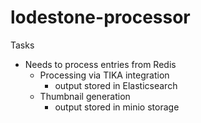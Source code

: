 # lodestone-processor

Tasks

- Needs to process entries from Redis
    - Processing via TIKA integration
        - output stored in Elasticsearch
    - Thumbnail generation
        - output stored in minio storage


